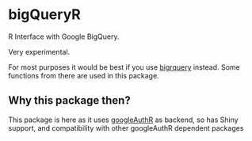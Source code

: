 # bigQueryR
R Interface with Google BigQuery.

Very experimental.

For most purposes it would be best if you use [bigrquery](https://github.com/hadley/bigrquery) instead.  Some functions from there are used in this package.

## Why this package then?

This package is here as it uses [googleAuthR](https://github.com/MarkEdmondson1234/googleAuthR) as backend, so has Shiny support, and compatibility with other googleAuthR dependent packages



